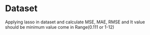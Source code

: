# Dataset
Applying lasso in dataset and calculate MSE, MAE, RMSE and It value should be minimum value come in Range(0.111 or 1-12)
